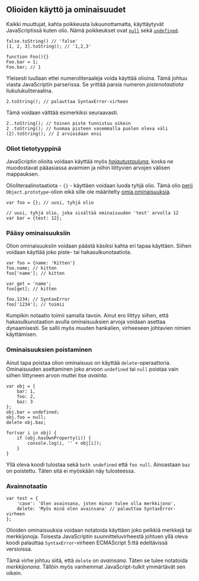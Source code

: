 ## Olioiden käyttö ja ominaisuudet

Kaikki muuttujat, kahta poikkeusta lukuunottamatta, käyttäytyvät JavaScriptissä kuten olio. Nämä poikkeukset ovat [`null`](#core.undefined) sekä [`undefined`](#core.undefined).

    false.toString() // 'false'
    [1, 2, 3].toString(); // '1,2,3'
    
    function Foo(){}
    Foo.bar = 1;
    Foo.bar; // 1

Yleisesti luullaan ettei numeroliteraaleja voida käyttää olioina. Tämä johtuu viasta JavaScriptin parserissa. Se yrittää parsia numeron *pistenotaatiota* liukulukuliteraalina.

    2.toString(); // palauttaa SyntaxError-virheen

Tämä voidaan välttää esimerkiksi seuraavasti.

    2..toString(); // toinen piste tunnistuu oikein
    2 .toString(); // huomaa pisteen vasemmalla puolen oleva väli
    (2).toString(); // 2 arvioidaan ensi

### Oliot tietotyyppinä

JavaScriptin olioita voidaan käyttää myös [*hajautustauluna*][1], koska ne muodostavat pääasiassa avaimien ja niihin liittyvien arvojen välisen mappauksen.

Olioliteraalinotaatiota - `{}` - käyttäen voidaan luoda tyhjä olio. Tämä olio [perii](#object.prototype) `Object.prototype`-olion eikä sille ole määritelty [omia ominaisuuksia](#object.hasownproperty).

    var foo = {}; // uusi, tyhjä olio

    // uusi, tyhjä olio, joka sisältää ominaisuuden 'test' arvolla 12
    var bar = {test: 12}; 

### Pääsy ominaisuuksiin

Olion ominaisuuksiin voidaan päästä käsiksi kahta eri tapaa käyttäen. Siihen voidaan käyttää joko piste- tai hakasulkunotaatiota.

    var foo = {name: 'Kitten'}
    foo.name; // kitten
    foo['name']; // kitten
    
    var get = 'name';
    foo[get]; // kitten
    
    foo.1234; // SyntaxError
    foo['1234']; // toimii

Kumpikin notaatio toimii samalla tavoin. Ainut ero liittyy siihen, että hakasulkunotaation avulla ominaisuuksien arvoja voidaan asettaa dynaamisesti. Se sallii myös muuten hankalien, virheeseen johtavien nimien käyttämisen.

### Ominaisuuksien poistaminen

Ainut tapa poistaa olion ominaisuus on käyttää `delete`-operaattoria. Ominaisuuden asettaminen joko arvoon `undefined` tai `null` poistaa vain siihen liittyneen arvon muttei itse *avainta*.

    var obj = {
        bar: 1,
        foo: 2,
        baz: 3
    };
    obj.bar = undefined;
    obj.foo = null;
    delete obj.baz;

    for(var i in obj) {
        if (obj.hasOwnProperty(i)) {
            console.log(i, '' + obj[i]);
        }
    }

Yllä oleva koodi tulostaa sekä `both undefined` että `foo null`. Ainoastaan `baz` on poistettu. Täten sitä ei myöskään näy tulosteessa.

### Avainnotaatio

    var test = {
        'case': 'Olen avainsana, joten minun tulee olla merkkijono',
        delete: 'Myös minä olen avainsana' // palauttaa SyntaxError-virheen
    };

Olioiden ominaisuuksia voidaan notatoida käyttäen joko pelkkiä merkkejä tai merkkijonoja. Toisesta JavaScriptin suunnitteluvirheestä johtuen yllä oleva koodi palauttaa `SyntaxError`-virheen ECMAScript 5:ttä edeltävissä versioissa.

Tämä virhe johtuu siitä, että `delete` on *avainsana*. Täten se tulee notatoida *merkkijonona*. Tällöin myös vanhemmat JavaScript-tulkit ymmärtävät sen oikein.

[1]: http://en.wikipedia.org/wiki/Hashmap

